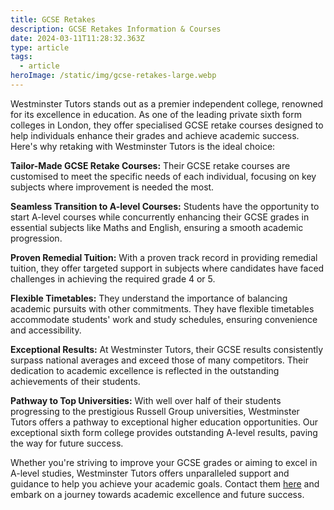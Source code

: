 ```yaml
---
title: GCSE Retakes
description: GCSE Retakes Information & Courses
date: 2024-03-11T11:28:32.363Z
type: article
tags:
  - article
heroImage: /static/img/gcse-retakes-large.webp
---
```

Westminster Tutors stands out as a premier independent college, renowned for its excellence in education. As one of the leading private sixth form colleges in London, they offer specialised GCSE retake courses designed to help individuals enhance their grades and achieve academic success. Here's why retaking with Westminster Tutors is the ideal choice:

**Tailor-Made GCSE Retake Courses:** Their GCSE retake courses are customised to meet the specific needs of each individual, focusing on key subjects where improvement is needed the most.

**Seamless Transition to A-level Courses:** Students have the opportunity to start A-level courses while concurrently enhancing their GCSE grades in essential subjects like Maths and English, ensuring a smooth academic progression.

**Proven Remedial Tuition:** With a proven track record in providing remedial tuition, they offer targeted support in subjects where candidates have faced challenges in achieving the required grade 4 or 5.

**Flexible Timetables:** They understand the importance of balancing academic pursuits with other commitments. They have flexible timetables accommodate students' work and study schedules, ensuring convenience and accessibility.

**Exceptional Results:** At Westminster Tutors, their GCSE results consistently surpass national averages and exceed those of many competitors. Their dedication to academic excellence is reflected in the outstanding achievements of their students.

**Pathway to Top Universities:** With well over half of their students progressing to the prestigious Russell Group universities, Westminster Tutors offers a pathway to exceptional higher education opportunities. Our exceptional sixth form college provides outstanding A-level results, paving the way for future success.

Whether you're striving to improve your GCSE grades or aiming to excel in A-level studies, Westminster Tutors offers unparalleled support and guidance to help you achieve your academic goals. Contact them [here](https://www.westminstertutors.co.uk/contact?utm_source=arragon-affiliates) and embark on a journey towards academic excellence and future success.
